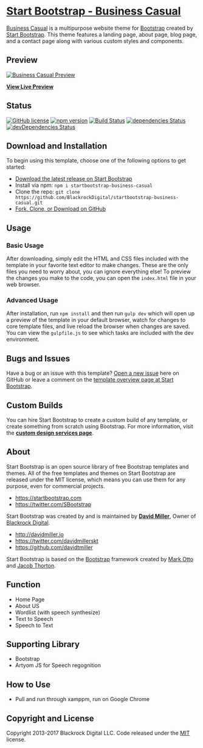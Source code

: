 # [Start Bootstrap - Business Casual](https://startbootstrap.com/template-overviews/business-casual/)

[Business Casual](http://startbootstrap.com/template-overviews/business-casual/) is a multipurpose website theme for [Bootstrap](http://getbootstrap.com/) created by [Start Bootstrap](http://startbootstrap.com/). This theme features a landing page, about page, blog page, and a contact page along with various custom styles and components.

## Preview

[![Business Casual Preview](https://startbootstrap.com/assets/img/templates/business-casual.jpg)](https://blackrockdigital.github.io/startbootstrap-business-casual/)

**[View Live Preview](https://blackrockdigital.github.io/startbootstrap-business-casual/)**

## Status

[![GitHub license](https://img.shields.io/badge/license-MIT-blue.svg)](https://raw.githubusercontent.com/BlackrockDigital/startbootstrap-business-casual/master/LICENSE)
[![npm version](https://img.shields.io/npm/v/startbootstrap-business-casual.svg)](https://www.npmjs.com/package/startbootstrap-business-casual)
[![Build Status](https://travis-ci.org/BlackrockDigital/startbootstrap-business-casual.svg?branch=master)](https://travis-ci.org/BlackrockDigital/startbootstrap-business-casual)
[![dependencies Status](https://david-dm.org/BlackrockDigital/startbootstrap-business-casual/status.svg)](https://david-dm.org/BlackrockDigital/startbootstrap-business-casual)
[![devDependencies Status](https://david-dm.org/BlackrockDigital/startbootstrap-business-casual/dev-status.svg)](https://david-dm.org/BlackrockDigital/startbootstrap-business-casual?type=dev)

## Download and Installation

To begin using this template, choose one of the following options to get started:
* [Download the latest release on Start Bootstrap](https://startbootstrap.com/template-overviews/business-casual/)
* Install via npm: `npm i startbootstrap-business-casual`
* Clone the repo: `git clone https://github.com/BlackrockDigital/startbootstrap-business-casual.git`
* [Fork, Clone, or Download on GitHub](https://github.com/BlackrockDigital/startbootstrap-business-casual)

## Usage

### Basic Usage

After downloading, simply edit the HTML and CSS files included with the template in your favorite text editor to make changes. These are the only files you need to worry about, you can ignore everything else! To preview the changes you make to the code, you can open the `index.html` file in your web browser.

### Advanced Usage

After installation, run `npm install` and then run `gulp dev` which will open up a preview of the template in your default browser, watch for changes to core template files, and live reload the browser when changes are saved. You can view the `gulpfile.js` to see which tasks are included with the dev environment.

## Bugs and Issues

Have a bug or an issue with this template? [Open a new issue](https://github.com/BlackrockDigital/startbootstrap-business-casual/issues) here on GitHub or leave a comment on the [template overview page at Start Bootstrap](http://startbootstrap.com/template-overviews/business-casual/).

## Custom Builds

You can hire Start Bootstrap to create a custom build of any template, or create something from scratch using Bootstrap. For more information, visit the **[custom design services page](https://startbootstrap.com/bootstrap-design-services/)**.

## About

Start Bootstrap is an open source library of free Bootstrap templates and themes. All of the free templates and themes on Start Bootstrap are released under the MIT license, which means you can use them for any purpose, even for commercial projects.

* https://startbootstrap.com
* https://twitter.com/SBootstrap

Start Bootstrap was created by and is maintained by **[David Miller](http://davidmiller.io/)**, Owner of [Blackrock Digital](http://blackrockdigital.io/).

* http://davidmiller.io
* https://twitter.com/davidmillerskt
* https://github.com/davidtmiller

Start Bootstrap is based on the [Bootstrap](http://getbootstrap.com/) framework created by [Mark Otto](https://twitter.com/mdo) and [Jacob Thorton](https://twitter.com/fat).

## Function
- Home Page
- About US
- Wordlist (with speech synthesize)
- Text to Speech
- Speech to Text

## Supporting Library
- Bootstrap
- Artyom JS for Speech regognition

## How to Use
- Pull and run through xamppm, run on Google Chrome

## Copyright and License

Copyright 2013-2017 Blackrock Digital LLC. Code released under the [MIT](https://github.com/BlackrockDigital/startbootstrap-business-casual/blob/gh-pages/LICENSE) license.
